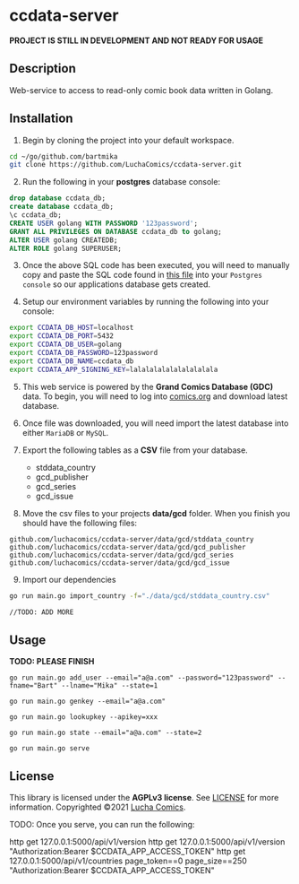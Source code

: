 # ccdata-server

**PROJECT IS STILL IN DEVELOPMENT AND NOT READY FOR USAGE**

## Description
Web-service to access to read-only comic book data written in Golang.

## Installation

1. Begin by cloning the project into your default workspace.

  ```bash
  cd ~/go/github.com/bartmika
  git clone https://github.com/LuchaComics/ccdata-server.git
  ```

2. Run the following in your **postgres** database console:

  ```sql
  drop database ccdata_db;
  create database ccdata_db;
  \c ccdata_db;
  CREATE USER golang WITH PASSWORD '123password';
  GRANT ALL PRIVILEGES ON DATABASE ccdata_db to golang;
  ALTER USER golang CREATEDB;
  ALTER ROLE golang SUPERUSER;
  ```

3. Once the above SQL code has been executed, you will need to manually copy and paste the SQL code found in [this file](https://github.com/LuchaComics/ccdata-server/blob/master/migrations/0001_initial_up.sql) into your ``Postgres console`` so our applications database gets created.

4. Setup our environment variables by running the following into your console:

  ```bash
  export CCDATA_DB_HOST=localhost
  export CCDATA_DB_PORT=5432
  export CCDATA_DB_USER=golang
  export CCDATA_DB_PASSWORD=123password
  export CCDATA_DB_NAME=ccdata_db
  export CCDATA_APP_SIGNING_KEY=lalalalalalalalalalala
  ```

5. This web service is powered by the **Grand Comics Database (GDC)** data. To begin, you will need to log into [comics.org](https://www.comics.org/download/) and download latest database.

6. Once file was downloaded, you will need import the latest database into either ``MariaDB`` or ``MySQL``.

7. Export the following tables as a **CSV** file from your database.
   * stddata_country
   * gcd_publisher
   * gcd_series
   * gcd_issue

8. Move the csv files to your projects **data/gcd** folder. When you finish you should have the following files:

  ```text
  github.com/luchacomics/ccdata-server/data/gcd/stddata_country
  github.com/luchacomics/ccdata-server/data/gcd/gcd_publisher
  github.com/luchacomics/ccdata-server/data/gcd/gcd_series
  github.com/luchacomics/ccdata-server/data/gcd/gcd_issue
  ```

9. Import our dependencies

  ```bash
  go run main.go import_country -f="./data/gcd/stddata_country.csv"

  //TODO: ADD MORE
  ```

## Usage

**TODO: PLEASE FINISH**


```
go run main.go add_user --email="a@a.com" --password="123password" --fname="Bart" --lname="Mika" --state=1

go run main.go genkey --email="a@a.com"

go run main.go lookupkey --apikey=xxx

go run main.go state --email="a@a.com" --state=2

go run main.go serve
```

## License
This library is licensed under the **AGPLv3 license**. See [LICENSE](LICENSE) for more information. Copyrighted ©2021 [Lucha Comics](https://luchacomics.com/).


TODO: Once you serve, you can run the following:

http get 127.0.0.1:5000/api/v1/version
http get 127.0.0.1:5000/api/v1/version "Authorization:Bearer $CCDATA_APP_ACCESS_TOKEN"
http get 127.0.0.1:5000/api/v1/countries page_token==0 page_size==250 "Authorization:Bearer $CCDATA_APP_ACCESS_TOKEN"
